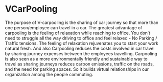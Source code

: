 # VCarPooling

The purpose of V-carpooling is the sharing of car journey so that more than one person/employee can travel in a car. The greatest advantage
of carpooling is the feeling of relaxation while reaching to office. You don’t need to struggle all the way driving to office and feel
relaxed - No Parking / Traffic tensions. The feeling of relaxation rejuvenates you to start your work natural fresh. And also Carpooling
reduces the costs involved in car travel by sharing journey expenses between the employees travelling. Carpooling is also seen as a more
environmentally friendly and sustainable way to travel as sharing journeys reduces carbon emissions, traffic on the roads, and the need for
parking spaces. So it builds virtual relationships in our organization among the people commuting.

